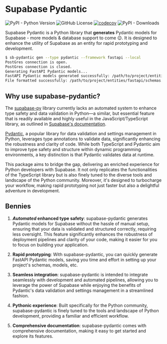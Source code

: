 # Supabase Pydantic

![PyPI - Python Version](https://img.shields.io/pypi/pyversions/supabase-pydantic)
![GitHub License](https://img.shields.io/github/license/kmbhm1/supabase-pydantic)
[![codecov](https://codecov.io/github/kmbhm1/supabase-pydantic/graph/badge.svg?token=PYOJPJTOLM)](https://codecov.io/github/kmbhm1/supabase-pydantic)
![PyPI - Downloads](https://img.shields.io/pypi/dm/supabase-pydantic)


Supabase Pydantic is a Python library that **generates** Pydantic models for Supabase - more models & database support to come :wink:.  It is designed to enhance the utility of Supabase as an entity for rapid prototyping and development. 

``` bash title="A First Example" hl_lines="1"
$ sb-pydantic gen --type pydantic --framework fastapi --local
PostGres connection is open.
PostGres connection is closed.
Generating FastAPI Pydantic models...
FastAPI Pydantic models generated successfully: /path/to/project/entities/fastapi/schemas.py
File formatted successfully: /path/to/project/entities/fastapi/schemas.py
```

## Why use supabase-pydantic?

The [supabase-py](https://github.com/supabase-community/supabase-py) library currently lacks an automated system to enhance type safety and data validation in Python—a similar, but essential feature that is readily available and highly useful in the JavaScript/TypeScript library, as outlined in [Supabase's documentation](https://supabase.com/docs/reference/javascript/typescript-support#generating-typescript-types).

[Pydantic](https://docs.pydantic.dev/latest/), a popular library for data validation and settings management in Python, leverages type annotations to validate data, significantly enhancing the robustness and clarity of code. While both TypeScript and Pydantic aim to improve type safety and structure within dynamic programming environments, a key distinction is that Pydantic validates data at runtime.

This package aims to bridge the gap, delivering an enriched experience for Python developers with Supabase. It not only replicates the functionalities of the TypeScript library but is also finely tuned to the diverse tools and landscape of the Python community. Moreover, it's designed to turbocharge your workflow, making rapid prototyping not just faster but also a delightful adventure in development.

## Bennies

1. ***Automated* enhanced type safety**: supabase-pydantic generates Pydantic models for Supabase without the hassle of manual setup, ensuring that your data is validated and structured correctly, requiring less oversight. This feature significantly enhances the robustness of deployment pipelines and clarity of your code, making it easier for you to focus on building your application.

2. **Rapid prototyping**: With supabase-pydantic, you can quickly generate FastAPI Pydantic models, saving you time and effort in setting up your project's schemas, models, etc.

3. **Seamless integration**: supabase-pydantic is intended to integrate seamlessly with development and automated pipelines, allowing you to leverage the power of Supabase while enjoying the benefits of Pydantic's data validation and settings management in a streamlined fashion.

4. **Pythonic experience**: Built specifically for the Python community, supabase-pydantic is finely tuned to the tools and landscape of Python development, providing a familiar and efficient workflow.

5. **Comprehensive documentation**: supabase-pydantic comes with comprehensive documentation, making it easy to get started and explore its features.

